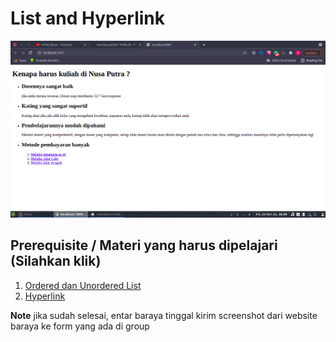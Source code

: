 # List and Hyperlink

![Gambar Challenge](./list-and-hyperlink.png)

## Prerequisite / Materi yang harus dipelajari (Silahkan klik)

1. [Ordered dan Unordered List](https://www.youtube.com/watch?v=QIlBOI-hTuA&list=PLFIM0718LjIVuONHysfOK0ZtiqUWvrx4F&index=8)
2. [Hyperlink](https://www.youtube.com/watch?v=QIlBOI-hTuA&list=PLFIM0718LjIVuONHysfOK0ZtiqUWvrx4F&index=8)

**Note** jika sudah selesai, entar baraya tinggal kirim screenshot dari website baraya ke form yang ada di group



